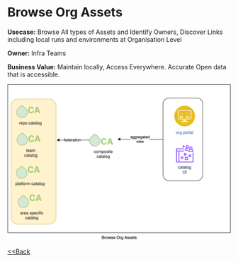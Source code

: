 # Browse Org Assets

**Usecase:** Browse All types of Assets and Identify Owners, Discover Links including local runs and environments at Organisation Level

**Owner:** Infra Teams

**Business Value:** Maintain locally, Access Everywhere. Accurate Open data that is accessible.

![Browse All Assets](../assets/images/usecases/7.browseorgassets.svg)

[<<Back](../usecases.md)
